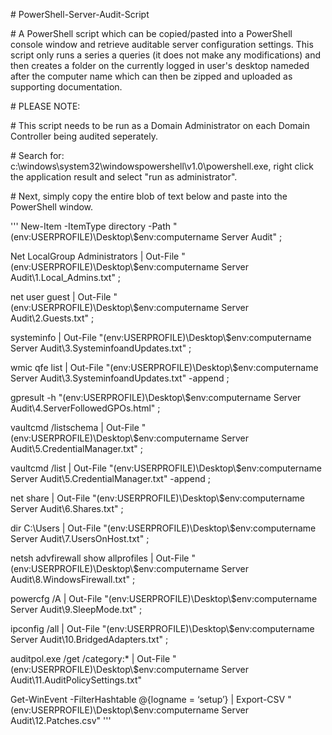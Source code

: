 \# PowerShell-Server-Audit-Script

\# A PowerShell script which can be copied/pasted into a PowerShell console window and retrieve auditable server configuration settings. This script only runs a series a queries (it does not make any modifications) and then creates a folder on the currently logged in user's desktop nameded after the computer name which can then be zipped and uploaded as supporting documentation.

\# PLEASE NOTE:

\# This script needs to be run as a Domain Administrator on each Domain Controller being audited seperately.

\# Search for: c:\windows\system32\windowspowershell\v1.0\powershell.exe, right click the application result and select "run as administrator".

\# Next, simply copy the entire blob of text below and paste into the PowerShell window.

'''
New-Item -ItemType directory -Path "$($env:USERPROFILE)\Desktop\\$env:computername Server Audit" ;

Net LocalGroup Administrators | Out-File "$($env:USERPROFILE)\Desktop\\$env:computername Server Audit\1.Local_Admins.txt" ;

net user guest | Out-File "$($env:USERPROFILE)\Desktop\\$env:computername Server Audit\2.Guests.txt" ;

systeminfo | Out-File "$($env:USERPROFILE)\Desktop\\$env:computername Server Audit\3.SysteminfoandUpdates.txt" ;

wmic qfe list | Out-File "$($env:USERPROFILE)\Desktop\\$env:computername Server Audit\3.SysteminfoandUpdates.txt" -append ;

gpresult -h "$($env:USERPROFILE)\Desktop\\$env:computername Server Audit\4.ServerFollowedGPOs.html" ;

vaultcmd /listschema | Out-File "$($env:USERPROFILE)\Desktop\\$env:computername Server Audit\5.CredentialManager.txt" ;

vaultcmd /list | Out-File "$($env:USERPROFILE)\Desktop\\$env:computername Server Audit\5.CredentialManager.txt" -append ;

net share | Out-File "$($env:USERPROFILE)\Desktop\\$env:computername Server Audit\6.Shares.txt" ;

dir C:\Users | Out-File "$($env:USERPROFILE)\Desktop\\$env:computername Server Audit\7.UsersOnHost.txt" ;

netsh advfirewall show allprofiles | Out-File "$($env:USERPROFILE)\Desktop\\$env:computername Server Audit\8.WindowsFirewall.txt" ;

powercfg /A | Out-File "$($env:USERPROFILE)\Desktop\\$env:computername Server Audit\9.SleepMode.txt" ;

ipconfig /all | Out-File "$($env:USERPROFILE)\Desktop\\$env:computername Server Audit\10.BridgedAdapters.txt" ;

auditpol.exe /get /category:* | Out-File "$($env:USERPROFILE)\Desktop\\$env:computername Server Audit\11.AuditPolicySettings.txt"

Get-WinEvent -FilterHashtable @{logname = ‘setup’} | Export-CSV "$($env:USERPROFILE)\Desktop\\$env:computername Server Audit\12.Patches.csv"
'''
